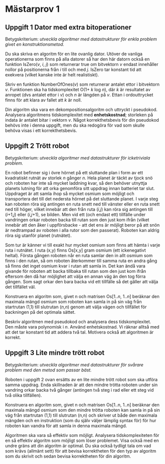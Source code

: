 # Mästarprov 1

## Uppgift 1 Dator med extra bitoperationer
Betygskriterium: *utveckla algoritmer med datastrukturer för enkla problem givet en konstruktionsmetod.*

Du ska skriva en algoritm för en lite ovanlig dator. Utöver de vanliga operationerna som finns på alla datorer så har den här datorn också en funktion IsZero(*v*, *i*, *j*) som returnerar true om bitvektorn *v* endast innehåller nollor på positionerna från *i* till och med *j*. IsZero tar konstant tid att exekvera (vilket kanske inte är helt realistiskt).

Skriv en funktion NumberOfOnes(*v*) som returnerar antalet ettor i bitvektorn *v*. Funktionen ska ha tidskomplexitet O(1+ *k* log *n*), där *k* är resultatet av anropet (dvs antalet ettor i *v*) och *n* är längden på *v*. Ettan i ordouttrycket finns för att klara av fallet att *k* är noll.

Din algoritm ska vara en dekompositionsalgoritm och uttryckt i pseudokod. Analysera algoritmens tidskomplexitet med **enhetskostnad**; storleken på indata är antalet bitar i vektorn *v*. Något korrekthetsbevis för din pseudokod behövs inte i denna uppgift, men du ska redogöra för vad som skulle behöva visas i ett korrekthetsbevis.

## Uppgift 2 Trött robot
Betygskriterium: *utveckla algoritmer med datastrukturer för icketriviala problem.*

En robot befinner sig i övre hörnet på ett sluttande plan i form av ett kvadratiskt rutnät av storlek *n* gånger *n*. Hela planet är täckt av tjock snö och roboten har inte så mycket laddning kvar, så den behöver utnyttja planets lutning för att orka genomföra sitt uppdrag innan batteriet tar slut. Uppdraget är att samla ihop så mycket osmium som möjligt och transportera det till det nedersta hörnet på det sluttande planet. I varje steg kan roboten röra sig antingen en ruta snett ned till vänster eller en ruta snett ned till höger, vilket innebär att den från ruta (*i*,*j*) kan röra sig antingen till (*i*+1,*j*) eller (*i*,*j*+1), se bilden. Men vid ett (och endast ett) tillfälle under vandringen orkar roboten backa till rutan som den just kom ifrån (vilket innebär att den åker i uppförsbacke - att det ens är möjligt beror på att snön är nedtrampad av roboten i alla rutor som den passerat). Roboten kan aldrig röra sig utanför planet (rutnätet).

Som tur är känner vi till exakt hur mycket osmium som finns att hämta i varje ruta i rutnätet. I ruta (x,y) finns Os[x,y] gram osmium (ett ickenegativt heltal). Första gången roboten når en ruta samlar den in allt osmium som finns i den rutan, så om roboten återkommer till samma ruta en andra gång så finns det inget osmium kvar i rutan att samla in. Det kan ändå vara givande för roboten att backa tillbaka till rutan som den just kom ifrån eftersom den då har möjlighet att välja en annan väg än den tog förra gången. Som sagt orkar den bara backa vid ett tillfälle så det gäller att välja det tillfället väl.

Konstruera en algoritm som, givet n och matrisen Os[1..*n*, 1..*n*] beräknar den maximala mängd osmium som roboten kan samla in på sin väg från startrutan (1,1) till slutrutan (*n*,*n*) genom att välja vägen och tillfället för backningen på det optimala sättet.

Beskriv algoritmen med pseudokod och analysera dess tidskomplexitet. Den måste vara polynomisk i *n*. Använd enhetskostnad. Vi räknar alltså med att det tar konstant tid att addera två tal. Motivera också att algoritmen är korrekt.

## Uppgift 3 Lite mindre trött robot
Betygskriterium: *utveckla algoritmer med datastrukturer för svårare problem med den metod som passar bäst.*

Roboten i uppgift 2 ovan ersätts av en lite mindre trött robot som ska utföra samma uppdrag. Enda skillnaden är att den mindre trötta roboten under sin vandring orkar backa två gånger (antingen två steg i rad eller ett steg vid två olika tillfällen).

Konstruera en algoritm som, givet n och matrisen Os[1..n, 1..n] beräknar den maximala mängd osmium som den mindre trötta roboten kan samla in på sin väg från startrutan (1,1) till slutrutan (n,n) och skriver ut både den maximala mängden och en instruktion (som du själv väljer lämplig syntax för) för hur roboten kan vandra för att samla in denna maximala mängd.

Algoritmen ska vara så effektiv som möjligt. Analysera tidskomplexiteten för en så effektiv algoritm som möjligt som löser problemet. Visa också med en undre gräns att din algoritm är optimal.
Du ska också tydligt tala om vad som krävs (allmänt sett) för att bevisa korrektheten för den typ av algoritm som du skrivit och sedan bevisa korrektheten för din algoritm.



